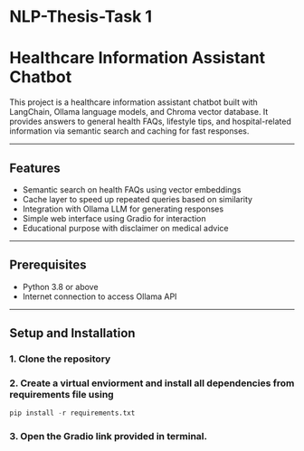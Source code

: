 # NLP-Thesis-Task 1

# Healthcare Information Assistant Chatbot

This project is a healthcare information assistant chatbot built with LangChain, Ollama language models, and Chroma vector database. It provides answers to general health FAQs, lifestyle tips, and hospital-related information via semantic search and caching for fast responses.

---

## Features

- Semantic search on health FAQs using vector embeddings
- Cache layer to speed up repeated queries based on similarity
- Integration with Ollama LLM for generating responses
- Simple web interface using Gradio for interaction
- Educational purpose with disclaimer on medical advice

---

## Prerequisites

- Python 3.8 or above
- Internet connection to access Ollama API

---

## Setup and Installation

### 1. Clone the repository
### 2. Create a virtual enviorment and install all dependencies from requirements file using
```python
pip install -r requirements.txt
```
### 3. Open the Gradio link provided in terminal.

